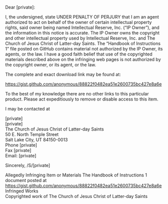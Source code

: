 Dear [private]:

I, the undersigned, state UNDER PENALTY OF PERJURY that I am an agent authorized to act on behalf of the owner of certain intellectual property rights, said owner being named Intellectual Reserve, Inc. (“IP Owner”), and the information in this notice is accurate.
The IP Owner owns the copyright and other intellectual property used by Intellectual Reserve, Inc. and The Church of Jesus Christ of Latter-day Saints. The “Handbook of Instructions 1” file posted on GitHub contains material not authorized by the IP Owner, its agents, or the law. I have a good faith belief that use of the copyrighted materials described above on the infringing web pages is not authorized by the copyright owner, or its agent, or the law.

The complete and exact download link may be found at:

https://gist.github.com/anonymous/88822f0482ea51e2600735bc427e8a6e

To the best of my knowledge there are no other links to this particular product. Please act expeditiously to remove or disable access to this item.  

I may be contacted at  

[private]  
[private]  
The Church of Jesus Christ of Latter-day Saints  
50 E. North Temple Street  
Salt Lake City, UT 84150-0013  
Phone [private]  
Fax [private]  
Email: [private]  

Sincerely,
/S/[private]  

Allegedly Infringing Item or Materials
The Handbook of Instructions 1 document posted at https://gist.github.com/anonymous/88822f0482ea51e2600735bc427e8a6e  
Infringed Works  
Copyrighted work of The Church of Jesus Christ of Latter-day Saints
